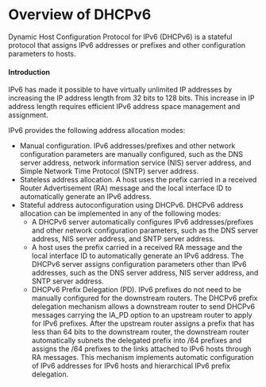 Overview of DHCPv6
==================

Dynamic Host Configuration Protocol for IPv6 (DHCPv6) is a stateful protocol that assigns IPv6 addresses or prefixes and other configuration parameters to hosts.

#### Introduction

IPv6 has made it possible to have virtually unlimited IP addresses by increasing the IP address length from 32 bits to 128 bits. This increase in IP address length requires efficient IPv6 address space management and assignment.

IPv6 provides the following address allocation modes:

* Manual configuration. IPv6 addresses/prefixes and other network configuration parameters are manually configured, such as the DNS server address, network information service (NIS) server address, and Simple Network Time Protocol (SNTP) server address.
* Stateless address allocation. A host uses the prefix carried in a received Router Advertisement (RA) message and the local interface ID to automatically generate an IPv6 address.
* Stateful address autoconfiguration using DHCPv6. DHCPv6 address allocation can be implemented in any of the following modes:
  + A DHCPv6 server automatically configures IPv6 addresses/prefixes and other network configuration parameters, such as the DNS server address, NIS server address, and SNTP server address.
  + A host uses the prefix carried in a received RA message and the local interface ID to automatically generate an IPv6 address. The DHCPv6 server assigns configuration parameters other than IPv6 addresses, such as the DNS server address, NIS server address, and SNTP server address.
  + DHCPv6 Prefix Delegation (PD). IPv6 prefixes do not need to be manually configured for the downstream routers. The DHCPv6 prefix delegation mechanism allows a downstream router to send DHCPv6 messages carrying the IA\_PD option to an upstream router to apply for IPv6 prefixes. After the upstream router assigns a prefix that has less than 64 bits to the downstream router, the downstream router automatically subnets the delegated prefix into /64 prefixes and assigns the /64 prefixes to the links attached to IPv6 hosts through RA messages. This mechanism implements automatic configuration of IPv6 addresses for IPv6 hosts and hierarchical IPv6 prefix delegation.